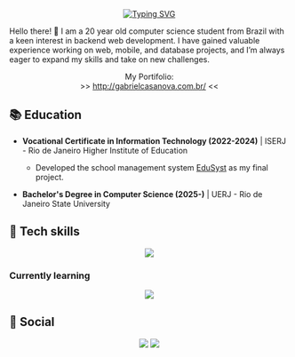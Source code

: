 <div align="center">
    <a href="https://git.io/typing-svg"><img src="https://readme-typing-svg.demolab.com?font=Pixelify+Sans&size=50&duration=2000&color=F7F7F7&vCenter=true&multiline=true&repeat=false&width=320&height=150&lines=Gabriel+;Casanova+%F0%9F%92%BE" alt="Typing SVG" /></a>
</div>

Hello there! 👋 I am a 20 year old computer science student from Brazil with a keen interest in backend web development. I have gained valuable experience working on web, mobile, and database projects, and I’m always eager to expand my skills and take on new challenges.

<div align="center">
    My Portifolio: <br>
    >> <a href="http://gabrielcasanova.com.br/">http://gabrielcasanova.com.br/</a> <<
</div>

## 📚 Education
- **Vocational Certificate in Information Technology (2022-2024)** | ISERJ - Rio de Janeiro Higher Institute of Education
  - Developed the school management system [EduSyst](https://github.com/gabcasanova/EduSyst) as my final project.

- **Bachelor's Degree in Computer Science (2025-)** | UERJ - Rio de Janeiro State University

## 🔧 Tech skills
<div align=center>
    <img src="https://skillicons.dev/icons?i=html,css,js,bootstrap,jquery,php,wordpress,java,androidstudio,mysql,tailwind,ts,nodejs,react&perline=5">
</div>

### Currently learning
<div align=center>
    <img src="https://skillicons.dev/icons?i=mongodb&perline=5">
</div>

## 👥 Social
<div align=center>
    <a href="https://www.linkedin.com/in/gbcasanova/" target="_blank"><img src="https://img.shields.io/badge/linkedin-%230077B5.svg?style=for-the-badge&logo=linkedin&logoColor=white"></a>
    <a href="mailto:con.casanovaproductions@gmail.com"><img src="https://img.shields.io/badge/Gmail-D14836?style=for-the-badge&logo=gmail&logoColor=white"></a>
</div>
